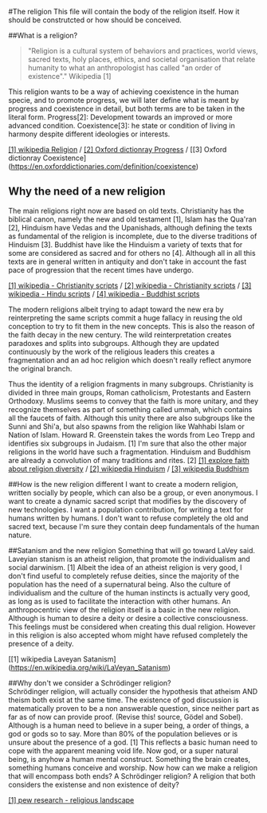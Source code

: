 #The religion
This file will contain the body of the religion itself. How it should be construtcted or how should be conceived.

##What is a religion?
>"Religion is a cultural system of behaviors and practices, world views, sacred texts, holy places, ethics, and societal organisation
> that relate humanity to what an anthropologist has called "an order of existence"."
> Wikipedia [1] 

This religion wants to be a way of achieving coexistence in the human specie, and to promote progress,
we will later define what is meant by progress and coexistence in detail, but both terms are to be taken in the literal form.
Progress[2]: Development towards an improved or more advanced condition. 
Coexistence[3]: he state or condition of living in harmony despite different ideologies or interests. 

[[1] wikipedia Religion](https://en.wikipedia.org/wiki/Religion) / 
[[2] Oxford dictionray Progress](https://en.oxforddictionaries.com/definition/progress) / 
[[3] Oxford dictionray Coexistence]  (https://en.oxforddictionaries.com/definition/coexistence)

## Why the need of a new religion
The main religions right now are based on old texts. Christianity has the biblical canon, namely the new and old testament [1],
Islam has the Qua'ran [2], Hinduism have Vedas and the Upanishads, although defining the texts as fundamental of the religion
is incomplete, due to the diverse traditions of Hinduism [3]. Buddhist have like the Hinduism a variety of texts that for some
are considered as sacred and for others no [4]. Although all in all this texts are in general written in antiquity
and don't take in account the fast pace of progression that the recent times have undergo. 

[[1] wikipedia - Christianity scripts](https://en.wikipedia.org/wiki/Christianity#Scriptures) /
[[2] wikipedia - Christianity scripts](https://en.wikipedia.org/wiki/Quran) / 
[[3] wikipedia - Hindu scripts](https://en.wikipedia.org/wiki/Hindu_texts) /
[[4] wikipedia - Buddhist scripts](https://en.wikipedia.org/wiki/Buddhism#Buddhist_texts)

The modern religions albeit trying to adapt toward the new era by reinterpreting the same scripts commit
a huge fallacy in reusing the old conception to try to fit them in the new concepts.
This is also the reason of the faith decay in the new century. The wild reinterpretation creates paradoxes
and splits into subgroups. Although they are updated continuously by the work of the religious leaders this creates
a fragmentation and an ad hoc religion which doesn't really reflect anymore the original branch. 

Thus the identity of a religion fragments in many subgroups. 
Christianity is divided in three main groups, Roman catholicism, Protestants and Eastern Orthodoxy.
Muslims seems to convey that the faith is more unitary, and they recognize themselves as part of something called ummah,
which contains all the faucets of faith. Although this unity there are also subgroups like the Sunni and Shi'a,
but also spawns from the religion like Wahhabi Islam or Nation of Islam. 
Howard R. Greenstein takes the words from Leo Trepp and identifies six subgroups in Judaism. [1]
I'm sure that also the other major religions in the world have such a fragmentation.
Hinduism and Buddhism are already a convolution of many traditions and rites. [2]
[[1] explore faith about religion diversity](http://www.explorefaith.com/neighbors/origin/sub_c.html) / 
[[2] wikipedia Hinduism](https://en.wikipedia.org/wiki/Hinduism) / 
[[3] wikipedia Buddhism](https://en.wikipedia.org/wiki/Buddhism)

##How is the new religion different
I want to create a modern religion, written socially by people, which can also be a group, or even anonymous.
I want to create a dynamic sacred script that modifies by the discovery of new technologies.
I want a population contribution, for writing a text for humans written by humans.
I don't want to refuse completely the old and sacred text, because I'm sure they contain deep fundamentals of the human nature. 

##Satanism and the new religion
Something that will go toward LaVey said.
Laveyian stanism is an atheist religion, that promote the individualism and social darwinism. [1]
Albeit the idea of an atheist religion is very good, I don't find useful to completely refuse deities,
since the majority of the population has the need of a supernatural being.
Also the culture of individualism and the culture of the human instincts is actually very good,
as long as is used to facilitate the interaction with other humans. 
An anthropocentric view of the religion itself is a basic in the new religion.
Although is human to desire a deity or desire a collective consciousness.
This feelings must be considered when creating this dual religion. 
However in this religion is also accepted whom might have refused completely the presence of a deity.

[[1] wikipedia Laveyan Satanism] (https://en.wikipedia.org/wiki/LaVeyan_Satanism)

##Why don't we consider a Schrödinger religion?  
Schrödinger religion, will actually consider the hypothesis that atheism AND theism both exist at the same time.
The existence of god discussion is matematically proven to be a non answerable question,
since neither part as far as of now can provide proof. (Revise this! source, Gödel and Sobel).
Although is a human need to believe in a super being, a order of things, a god or gods so to say.
More than 80% of the population believes or is unsure about the presence of a god. [1]
This reflects a basic human need to cope with the apparent meaning void life. Now god, or a super natural being,
is anyhow a human mental construct. Something the brain creates, something humans conceive and worship. 
Now how can we make a religion that will encompass both ends? A Schrödinger religion?
A religion that both considers the existense and non existence of deity?

[[1] pew research - religious landscape](http://www.pewforum.org/2012/12/18/global-religious-landscape-exec/)

